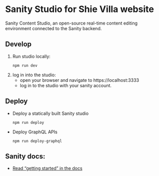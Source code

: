 # Sanity Studio for Shie Villa website

Sanity Content Studio, an open-source real-time content editing environment connected to the Sanity backend.

## Develop 
1. Run studio locally:
    ```
    npm run dev
    ```
2. log in into the studio:
    * open your browser and navigate to https://localhost:3333
    * log in to the studio with your sanity account. 
## Deploy
* Deploy a statically built Sanity studio
    ```
    npm run deploy
    ```
* Deploy GraphQL APIs
    ```
    npm run deploy-graphql
    ```

## Sanity docs:

- [Read “getting started” in the docs](https://www.sanity.io/docs/introduction/getting-started?utm_source=readme)

